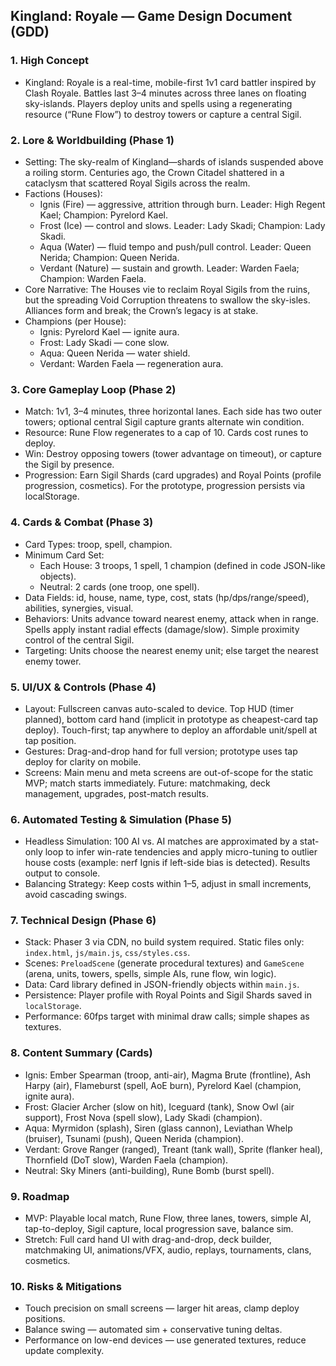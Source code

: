 ## Kingland: Royale — Game Design Document (GDD)

### 1. High Concept
- Kingland: Royale is a real-time, mobile-first 1v1 card battler inspired by Clash Royale. Battles last 3–4 minutes across three lanes on floating sky-islands. Players deploy units and spells using a regenerating resource (“Rune Flow”) to destroy towers or capture a central Sigil.

### 2. Lore & Worldbuilding (Phase 1)
- Setting: The sky-realm of Kingland—shards of islands suspended above a roiling storm. Centuries ago, the Crown Citadel shattered in a cataclysm that scattered Royal Sigils across the realm.
- Factions (Houses):
  - Ignis (Fire) — aggressive, attrition through burn. Leader: High Regent Kael; Champion: Pyrelord Kael.
  - Frost (Ice) — control and slows. Leader: Lady Skadi; Champion: Lady Skadi.
  - Aqua (Water) — fluid tempo and push/pull control. Leader: Queen Nerida; Champion: Queen Nerida.
  - Verdant (Nature) — sustain and growth. Leader: Warden Faela; Champion: Warden Faela.
- Core Narrative: The Houses vie to reclaim Royal Sigils from the ruins, but the spreading Void Corruption threatens to swallow the sky-isles. Alliances form and break; the Crown’s legacy is at stake.
- Champions (per House):
  - Ignis: Pyrelord Kael — ignite aura.
  - Frost: Lady Skadi — cone slow.
  - Aqua: Queen Nerida — water shield.
  - Verdant: Warden Faela — regeneration aura.

### 3. Core Gameplay Loop (Phase 2)
- Match: 1v1, 3–4 minutes, three horizontal lanes. Each side has two outer towers; optional central Sigil capture grants alternate win condition.
- Resource: Rune Flow regenerates to a cap of 10. Cards cost runes to deploy.
- Win: Destroy opposing towers (tower advantage on timeout), or capture the Sigil by presence.
- Progression: Earn Sigil Shards (card upgrades) and Royal Points (profile progression, cosmetics). For the prototype, progression persists via localStorage.

### 4. Cards & Combat (Phase 3)
- Card Types: troop, spell, champion.
- Minimum Card Set:
  - Each House: 3 troops, 1 spell, 1 champion (defined in code JSON-like objects).
  - Neutral: 2 cards (one troop, one spell).
- Data Fields: id, house, name, type, cost, stats (hp/dps/range/speed), abilities, synergies, visual.
- Behaviors: Units advance toward nearest enemy, attack when in range. Spells apply instant radial effects (damage/slow). Simple proximity control of the central Sigil.
- Targeting: Units choose the nearest enemy unit; else target the nearest enemy tower.

### 5. UI/UX & Controls (Phase 4)
- Layout: Fullscreen canvas auto-scaled to device. Top HUD (timer planned), bottom card hand (implicit in prototype as cheapest-card tap deploy). Touch-first; tap anywhere to deploy an affordable unit/spell at tap position.
- Gestures: Drag-and-drop hand for full version; prototype uses tap deploy for clarity on mobile.
- Screens: Main menu and meta screens are out-of-scope for the static MVP; match starts immediately. Future: matchmaking, deck management, upgrades, post-match results.

### 6. Automated Testing & Simulation (Phase 5)
- Headless Simulation: 100 AI vs. AI matches are approximated by a stat-only loop to infer win-rate tendencies and apply micro-tuning to outlier house costs (example: nerf Ignis if left-side bias is detected). Results output to console.
- Balancing Strategy: Keep costs within 1–5, adjust in small increments, avoid cascading swings.

### 7. Technical Design (Phase 6)
- Stack: Phaser 3 via CDN, no build system required. Static files only: `index.html`, `js/main.js`, `css/styles.css`.
- Scenes: `PreloadScene` (generate procedural textures) and `GameScene` (arena, units, towers, spells, simple AIs, rune flow, win logic).
- Data: Card library defined in JSON-friendly objects within `main.js`.
- Persistence: Player profile with Royal Points and Sigil Shards saved in `localStorage`.
- Performance: 60fps target with minimal draw calls; simple shapes as textures.

### 8. Content Summary (Cards)
- Ignis: Ember Spearman (troop, anti-air), Magma Brute (frontline), Ash Harpy (air), Flameburst (spell, AoE burn), Pyrelord Kael (champion, ignite aura).
- Frost: Glacier Archer (slow on hit), Iceguard (tank), Snow Owl (air support), Frost Nova (spell slow), Lady Skadi (champion).
- Aqua: Myrmidon (splash), Siren (glass cannon), Leviathan Whelp (bruiser), Tsunami (push), Queen Nerida (champion).
- Verdant: Grove Ranger (ranged), Treant (tank wall), Sprite (flanker heal), Thornfield (DoT slow), Warden Faela (champion).
- Neutral: Sky Miners (anti-building), Rune Bomb (burst spell).

### 9. Roadmap
- MVP: Playable local match, Rune Flow, three lanes, towers, simple AI, tap-to-deploy, Sigil capture, local progression save, balance sim.
- Stretch: Full card hand UI with drag-and-drop, deck builder, matchmaking UI, animations/VFX, audio, replays, tournaments, clans, cosmetics.

### 10. Risks & Mitigations
- Touch precision on small screens — larger hit areas, clamp deploy positions.
- Balance swing — automated sim + conservative tuning deltas.
- Performance on low-end devices — use generated textures, reduce update complexity.


